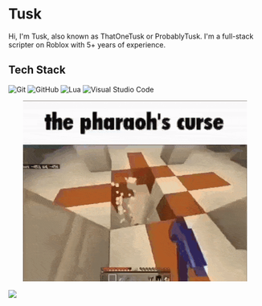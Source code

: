 # Tusk

Hi, I'm Tusk, also known as ThatOneTusk or ProbablyTusk.
I'm a full-stack scripter on Roblox with 5+ years of experience. 

## Tech Stack

![Git](https://img.shields.io/badge/git-%23F05033.svg?&style=for-the-badge&logo=git&logoColor=white) ![GitHub](https://img.shields.io/badge/github-%23121011.svg?style=for-the-badge&&logo=github&logoColor=white) ![Lua](https://img.shields.io/badge/lua-%232C2D72.svg?style=for-the-badge&logo=lua&logoColor=white) ![Visual Studio Code](https://img.shields.io/badge/Visual%20Studio%20Code-0078d7.svg?style=for-the-badge&logo=visual-studio-code&logoColor=white) 
<div align=center>

![GIF](Files/THECURSE.gif)

</div>

![](https://komarev.com/ghpvc/?username=probablytusk)
